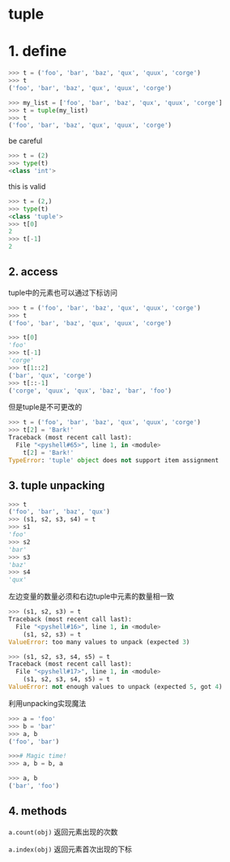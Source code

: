 # tuple

# 1. define

```python
>>> t = ('foo', 'bar', 'baz', 'qux', 'quux', 'corge')
>>> t
('foo', 'bar', 'baz', 'qux', 'quux', 'corge')
```

```python
>>> my_list = ['foo', 'bar', 'baz', 'qux', 'quux', 'corge']
>>> t = tuple(my_list)
>>> t
('foo', 'bar', 'baz', 'qux', 'quux', 'corge')
```

be careful

```python
>>> t = (2)
>>> type(t)
<class 'int'>
```

this is valid

```python
>>> t = (2,)
>>> type(t)
<class 'tuple'>
>>> t[0]
2
>>> t[-1]
2
```

## 2. access

tuple中的元素也可以通过下标访问

```python
>>> t = ('foo', 'bar', 'baz', 'qux', 'quux', 'corge')
>>> t
('foo', 'bar', 'baz', 'qux', 'quux', 'corge')

>>> t[0]
'foo'
>>> t[-1]
'corge'
>>> t[1::2]
('bar', 'qux', 'corge')
>>> t[::-1]
('corge', 'quux', 'qux', 'baz', 'bar', 'foo')
```

但是tuple是不可更改的

```python
>>> t = ('foo', 'bar', 'baz', 'qux', 'quux', 'corge')
>>> t[2] = 'Bark!'
Traceback (most recent call last):
  File "<pyshell#65>", line 1, in <module>
    t[2] = 'Bark!'
TypeError: 'tuple' object does not support item assignment
```

## 3. tuple unpacking

```python
>>> t
('foo', 'bar', 'baz', 'qux')
>>> (s1, s2, s3, s4) = t
>>> s1
'foo'
>>> s2
'bar'
>>> s3
'baz'
>>> s4
'qux'
```

左边变量的数量必须和右边tuple中元素的数量相一致

```python
>>> (s1, s2, s3) = t
Traceback (most recent call last):
  File "<pyshell#16>", line 1, in <module>
    (s1, s2, s3) = t
ValueError: too many values to unpack (expected 3)

>>> (s1, s2, s3, s4, s5) = t
Traceback (most recent call last):
  File "<pyshell#17>", line 1, in <module>
    (s1, s2, s3, s4, s5) = t
ValueError: not enough values to unpack (expected 5, got 4)
```

利用unpacking实现魔法

```python
>>> a = 'foo'
>>> b = 'bar'
>>> a, b
('foo', 'bar')

>>># Magic time!
>>> a, b = b, a

>>> a, b
('bar', 'foo')
```

## 4. methods

`a.count(obj)` 返回元素出现的次数

`a.index(obj)` 返回元素首次出现的下标

